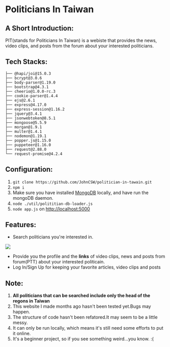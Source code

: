 # Politicians In Taiwan 
## A Short Introduction:
PIT(stands for Politicians In Taiwan) is a webiste that provides the news, video clips, 
and posts from the forum about your interested politicians.
## Tech Stacks:
```
├── @hapi/joi@15.0.3
├── bcrypt@3.0.6
├── body-parser@1.19.0
├── bootstrap@4.3.1
├── cheerio@1.0.0-rc.3
├── cookie-parser@1.4.4
├── ejs@2.6.1
├── express@4.17.0
├── express-session@1.16.2
├── jquery@3.4.1
├── jsonwebtoken@8.5.1
├── mongoose@5.5.9
├── morgan@1.9.1
├── multer@1.4.1
├── nodemon@1.19.1
├── popper.js@1.15.0
├── puppeteer@1.16.0
├── request@2.88.0
└── request-promise@4.2.4
```
## Configuration:
1. `git clone https://github.com/JohnCSW/politician-in-tawain.git`
2. `npm i`
3.  Make sure you have installed [MongoDB](https://www.mongodb.com/) locally, and have run the mongoDB daemon.
4. `node ./util/polititian-db-loader.js`
5. `node app.js` on <http://localhost:5000>
## Features:
* Search politicians you're interested in.
<img src='./readme-src/PIT_Search.gif'>

* Provide you the profile and the **links** of video clips, news and posts from forum(PTT) about your interested politicain.
* Log In/Sign Up for keeping your favorite articles, video clips and posts
## Note:
1. **All politicians that can be searched include only the head of the regons in Taiwan**
2. This website I made months ago hasn't been tested yet.Bugs may happen.
3. The structure of code hasn't been refatored.It may seem to be a little messy.
4. It can only be run locally, which means it's still need some efforts to put it online.
5. It's a beginner project, so if you see something weird...you know. :(
